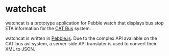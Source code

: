 watchcat
=========

watchcat is a prototype application for Pebble watch that displays bus stop ETA information for the [CAT Bus](http://www.charlottesville.org/departments-and-services/city-services/charlottesville-area-transit-cat) system.

watchcat is written in [Pebble.js](http://github.com/pebble/pebblejs). Due to the complex API available on the CAT bus avl system, a server-side API translater is used to convert their XML to JSON.
